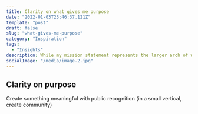 ```yaml
---
title: Clarity on what gives me purpose
date: "2022-01-03T23:46:37.121Z"
template: "post"
draft: false
slug: "what-gives-me-purpose"
category: "Inspiration"
tags:
  - "Insights"
description: While my mission statement represents the larger arch of who I want to be and what life I'd like to lead, this overview tactically tries to nail down what this actually means in concrete terms.
socialImage: "/media/image-2.jpg"
---
```


## Clarity on purpose

Create something meaningful with public recognition (in a small vertical, create community)
